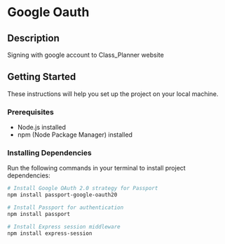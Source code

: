 # Google Oauth

## Description

Signing with google account to Class_Planner website

## Getting Started

These instructions will help you set up the project on your local machine.

### Prerequisites

- Node.js installed
- npm (Node Package Manager) installed

### Installing Dependencies

Run the following commands in your terminal to install project dependencies:

```bash
# Install Google OAuth 2.0 strategy for Passport
npm install passport-google-oauth20

# Install Passport for authentication
npm install passport

# Install Express session middleware
npm install express-session
```
